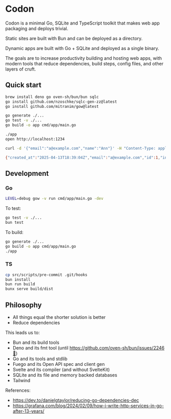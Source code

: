 # Codon

Codon is a minimal Go, SQLite and TypeScript toolkit that makes web app
packaging and deploys trivial.

Static sites are built with Bun and can be deployed as a directory.

Dynamic apps are built with Go + SQLite and deployed as a single binary.

The goals are to increase productivity building and hosting web apps, with
modern tools that reduce dependencies, build steps, config files, and other
layers of cruft.

## Quick start

```bash
brew install deno go oven-sh/bun/bun sqlc
go install github.com/nzoschke/sqlc-gen-zz@latest
go install github.com/mitranim/gow@latest

go generate ./...
go test -v ./...
go build -o app cmd/app/main.go

./app
open http://localhost:1234
```

```bash
curl -d '{"email":"a@example.com","name":"Ann"}' -H "Content-Type: application/json" http://localhost:1234/api/contacts

{"created_at":"2025-04-13T18:39:04Z","email":"a@example.com","id":1,"info":{"age":0},"name":"Ann","phone":"","updated_at":"2025-04-13T18:39:04Z"}
```

## Development

### Go

```bash
LEVEL=debug gow -v run cmd/app/main.go -dev
```

To test:

```bash
go test -v ./...
bun test
```

To build:

```bash
go generate ./...
go build -o app cmd/app/main.go
./app
```

### TS

```bash
cp src/scripts/pre-commit .git/hooks
bun install
bun run build
bunx serve build/dist
```

## Philosophy

- All things equal the shorter solution is better
- Reduce dependencies

This leads us to:

- Bun and its build tools
- Deno and its fmt tool (until https://github.com/oven-sh/bun/issues/2246🤞)
- Go and its tools and stdlib
- Fuego and its Open API spec and client gen
- Svelte and its compiler (and without SvelteKit)
- SQLite and its file and memory backed databases
- Tailwind

References:

- https://dev.to/danielgtaylor/reducing-go-dependencies-dec
- https://grafana.com/blog/2024/02/09/how-i-write-http-services-in-go-after-13-years/
